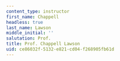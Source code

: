 ```yaml
---
content_type: instructor
first_name: Chappell
headless: true
last_name: Lawson
middle_initial: ''
salutation: Prof.
title: Prof. Chappell Lawson
uid: ce86032f-5132-e821-cd04-f268905fb61d
---
```

